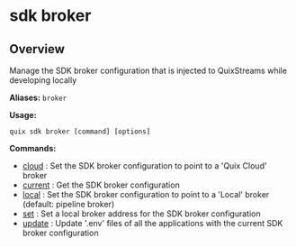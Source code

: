 # sdk broker

## Overview

Manage the SDK broker configuration that is injected to QuixStreams while developing locally

**Aliases:** `broker`

**Usage:**

```
quix sdk broker [command] [options]
```

**Commands:**

- [cloud](cloud.md) : Set the SDK broker configuration to point to a 'Quix Cloud' broker
- [current](current.md) : Get the SDK broker configuration
- [local](local.md) : Set the SDK broker configuration to point to a 'Local' broker (default: pipeline broker)
- [set](set.md) : Set a local broker address for the SDK broker configuration
- [update](update.md) : Update '.env' files of all the applications with the current SDK broker configuration

